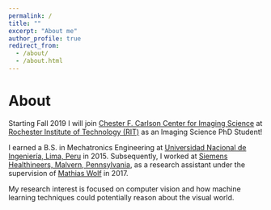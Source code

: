 ```yaml
---
permalink: /
title: ""
excerpt: "About me"
author_profile: true
redirect_from: 
  - /about/
  - /about.html
---
```


# About 

Starting Fall 2019 I will join [Chester F. Carlson Center for Imaging Science](https://www.cis.rit.edu/) at [Rochester Institute of Technology (RIT)](https://www.rit.edu/) as an Imaging Science PhD Student! 

I earned a B.S. in Mechatronics Engineering at [Universidad Nacional de Ingeniería, Lima, Peru](https://www.uni.edu.pe/) in 2015. Subsequently, I worked at [Siemens Healthineers, Malvern, Pennsylvania](https://www.siemens-healthineers.com/), as a research assistant under the supervision of [Mathias Wolf](https://www.linkedin.com/in/matthias-wolf-08b88b/) in 2017. 

My research interest is focused on computer vision and how machine learning techniques could potentially reason about the visual world.